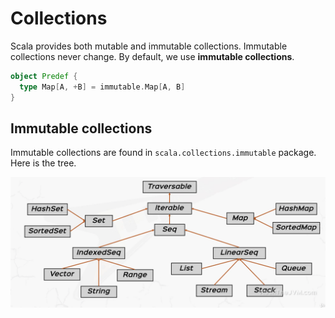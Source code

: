# Collections

Scala provides both mutable and immutable collections. Immutable collections never change. By default, we use **immutable collections**.

```scala
object Predef {
  type Map[A, +B] = immutable.Map[A, B]
}
```

## Immutable collections

Immutable collections are found in `scala.collections.immutable` package. Here is the tree.

![collections-tree](../images/collections-tree.png)